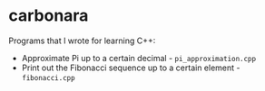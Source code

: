 # carbonara

Programs that I wrote for learning C++:
* Approximate Pi up to a certain decimal - `pi_approximation.cpp`
* Print out the Fibonacci sequence up to a certain element - `fibonacci.cpp`
